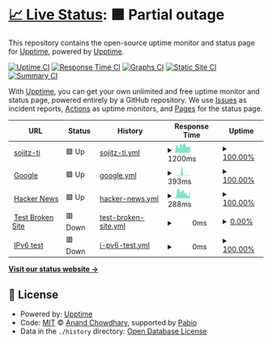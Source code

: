 # [📈 Live Status](https://anhtaka.github.io/upptime): <!--live status--> **🟧 Partial outage**

This repository contains the open-source uptime monitor and status page for [Upptime](https://upptime.js.org), powered by [Upptime](https://github.com/upptime/upptime).

[![Uptime CI](https://github.com/anhtaka/upptime/workflows/Uptime%20CI/badge.svg)](https://github.com/anhtaka/upptime/actions?query=workflow%3A%22Uptime+CI%22)
[![Response Time CI](https://github.com/anhtaka/upptime/workflows/Response%20Time%20CI/badge.svg)](https://github.com/anhtaka/upptime/actions?query=workflow%3A%22Response+Time+CI%22)
[![Graphs CI](https://github.com/anhtaka/upptime/workflows/Graphs%20CI/badge.svg)](https://github.com/anhtaka/upptime/actions?query=workflow%3A%22Graphs+CI%22)
[![Static Site CI](https://github.com/anhtaka/upptime/workflows/Static%20Site%20CI/badge.svg)](https://github.com/anhtaka/upptime/actions?query=workflow%3A%22Static+Site+CI%22)
[![Summary CI](https://github.com/anhtaka/upptime/workflows/Summary%20CI/badge.svg)](https://github.com/anhtaka/upptime/actions?query=workflow%3A%22Summary+CI%22)

With [Upptime](https://upptime.js.org), you can get your own unlimited and free uptime monitor and status page, powered entirely by a GitHub repository. We use [Issues](https://github.com/upptime/upptime/issues) as incident reports, [Actions](https://github.com/anhtaka/upptime/actions) as uptime monitors, and [Pages](https://upptime.github.io/upptime) for the status page.

<!--start: status pages-->
<!-- This summary is generated by Upptime (https://github.com/upptime/upptime) -->
<!-- Do not edit this manually, your changes will be overwritten -->
<!-- prettier-ignore -->
| URL | Status | History | Response Time | Uptime |
| --- | ------ | ------- | ------------- | ------ |
| <img alt="" src="https://icons.duckduckgo.com/ip3/www.sojitz-ti.com.ico" height="13"> [sojitz-ti](https://www.sojitz-ti.com/) | 🟩 Up | [sojitz-ti.yml](https://github.com/anhtaka/upptime/commits/HEAD/history/sojitz-ti.yml) | <details><summary><img alt="Response time graph" src="./graphs/sojitz-ti/response-time-week.png" height="20"> 1200ms</summary><br><a href="https://anhtaka.github.io/upptime/history/sojitz-ti"><img alt="Response time 1200" src="https://img.shields.io/endpoint?url=https%3A%2F%2Fraw.githubusercontent.com%2Fanhtaka%2Fupptime%2FHEAD%2Fapi%2Fsojitz-ti%2Fresponse-time.json"></a><br><a href="https://anhtaka.github.io/upptime/history/sojitz-ti"><img alt="24-hour response time 919" src="https://img.shields.io/endpoint?url=https%3A%2F%2Fraw.githubusercontent.com%2Fanhtaka%2Fupptime%2FHEAD%2Fapi%2Fsojitz-ti%2Fresponse-time-day.json"></a><br><a href="https://anhtaka.github.io/upptime/history/sojitz-ti"><img alt="7-day response time 1200" src="https://img.shields.io/endpoint?url=https%3A%2F%2Fraw.githubusercontent.com%2Fanhtaka%2Fupptime%2FHEAD%2Fapi%2Fsojitz-ti%2Fresponse-time-week.json"></a><br><a href="https://anhtaka.github.io/upptime/history/sojitz-ti"><img alt="30-day response time 1200" src="https://img.shields.io/endpoint?url=https%3A%2F%2Fraw.githubusercontent.com%2Fanhtaka%2Fupptime%2FHEAD%2Fapi%2Fsojitz-ti%2Fresponse-time-month.json"></a><br><a href="https://anhtaka.github.io/upptime/history/sojitz-ti"><img alt="1-year response time 1200" src="https://img.shields.io/endpoint?url=https%3A%2F%2Fraw.githubusercontent.com%2Fanhtaka%2Fupptime%2FHEAD%2Fapi%2Fsojitz-ti%2Fresponse-time-year.json"></a></details> | <details><summary><a href="https://anhtaka.github.io/upptime/history/sojitz-ti">100.00%</a></summary><a href="https://anhtaka.github.io/upptime/history/sojitz-ti"><img alt="All-time uptime 100.00%" src="https://img.shields.io/endpoint?url=https%3A%2F%2Fraw.githubusercontent.com%2Fanhtaka%2Fupptime%2FHEAD%2Fapi%2Fsojitz-ti%2Fuptime.json"></a><br><a href="https://anhtaka.github.io/upptime/history/sojitz-ti"><img alt="24-hour uptime 100.00%" src="https://img.shields.io/endpoint?url=https%3A%2F%2Fraw.githubusercontent.com%2Fanhtaka%2Fupptime%2FHEAD%2Fapi%2Fsojitz-ti%2Fuptime-day.json"></a><br><a href="https://anhtaka.github.io/upptime/history/sojitz-ti"><img alt="7-day uptime 100.00%" src="https://img.shields.io/endpoint?url=https%3A%2F%2Fraw.githubusercontent.com%2Fanhtaka%2Fupptime%2FHEAD%2Fapi%2Fsojitz-ti%2Fuptime-week.json"></a><br><a href="https://anhtaka.github.io/upptime/history/sojitz-ti"><img alt="30-day uptime 100.00%" src="https://img.shields.io/endpoint?url=https%3A%2F%2Fraw.githubusercontent.com%2Fanhtaka%2Fupptime%2FHEAD%2Fapi%2Fsojitz-ti%2Fuptime-month.json"></a><br><a href="https://anhtaka.github.io/upptime/history/sojitz-ti"><img alt="1-year uptime 100.00%" src="https://img.shields.io/endpoint?url=https%3A%2F%2Fraw.githubusercontent.com%2Fanhtaka%2Fupptime%2FHEAD%2Fapi%2Fsojitz-ti%2Fuptime-year.json"></a></details>
| <img alt="" src="https://icons.duckduckgo.com/ip3/www.google.com.ico" height="13"> [Google](https://www.google.com) | 🟩 Up | [google.yml](https://github.com/anhtaka/upptime/commits/HEAD/history/google.yml) | <details><summary><img alt="Response time graph" src="./graphs/google/response-time-week.png" height="20"> 393ms</summary><br><a href="https://anhtaka.github.io/upptime/history/google"><img alt="Response time 393" src="https://img.shields.io/endpoint?url=https%3A%2F%2Fraw.githubusercontent.com%2Fanhtaka%2Fupptime%2FHEAD%2Fapi%2Fgoogle%2Fresponse-time.json"></a><br><a href="https://anhtaka.github.io/upptime/history/google"><img alt="24-hour response time 79" src="https://img.shields.io/endpoint?url=https%3A%2F%2Fraw.githubusercontent.com%2Fanhtaka%2Fupptime%2FHEAD%2Fapi%2Fgoogle%2Fresponse-time-day.json"></a><br><a href="https://anhtaka.github.io/upptime/history/google"><img alt="7-day response time 393" src="https://img.shields.io/endpoint?url=https%3A%2F%2Fraw.githubusercontent.com%2Fanhtaka%2Fupptime%2FHEAD%2Fapi%2Fgoogle%2Fresponse-time-week.json"></a><br><a href="https://anhtaka.github.io/upptime/history/google"><img alt="30-day response time 393" src="https://img.shields.io/endpoint?url=https%3A%2F%2Fraw.githubusercontent.com%2Fanhtaka%2Fupptime%2FHEAD%2Fapi%2Fgoogle%2Fresponse-time-month.json"></a><br><a href="https://anhtaka.github.io/upptime/history/google"><img alt="1-year response time 393" src="https://img.shields.io/endpoint?url=https%3A%2F%2Fraw.githubusercontent.com%2Fanhtaka%2Fupptime%2FHEAD%2Fapi%2Fgoogle%2Fresponse-time-year.json"></a></details> | <details><summary><a href="https://anhtaka.github.io/upptime/history/google">100.00%</a></summary><a href="https://anhtaka.github.io/upptime/history/google"><img alt="All-time uptime 100.00%" src="https://img.shields.io/endpoint?url=https%3A%2F%2Fraw.githubusercontent.com%2Fanhtaka%2Fupptime%2FHEAD%2Fapi%2Fgoogle%2Fuptime.json"></a><br><a href="https://anhtaka.github.io/upptime/history/google"><img alt="24-hour uptime 100.00%" src="https://img.shields.io/endpoint?url=https%3A%2F%2Fraw.githubusercontent.com%2Fanhtaka%2Fupptime%2FHEAD%2Fapi%2Fgoogle%2Fuptime-day.json"></a><br><a href="https://anhtaka.github.io/upptime/history/google"><img alt="7-day uptime 100.00%" src="https://img.shields.io/endpoint?url=https%3A%2F%2Fraw.githubusercontent.com%2Fanhtaka%2Fupptime%2FHEAD%2Fapi%2Fgoogle%2Fuptime-week.json"></a><br><a href="https://anhtaka.github.io/upptime/history/google"><img alt="30-day uptime 100.00%" src="https://img.shields.io/endpoint?url=https%3A%2F%2Fraw.githubusercontent.com%2Fanhtaka%2Fupptime%2FHEAD%2Fapi%2Fgoogle%2Fuptime-month.json"></a><br><a href="https://anhtaka.github.io/upptime/history/google"><img alt="1-year uptime 100.00%" src="https://img.shields.io/endpoint?url=https%3A%2F%2Fraw.githubusercontent.com%2Fanhtaka%2Fupptime%2FHEAD%2Fapi%2Fgoogle%2Fuptime-year.json"></a></details>
| <img alt="" src="https://icons.duckduckgo.com/ip3/news.ycombinator.com.ico" height="13"> [Hacker News](https://news.ycombinator.com) | 🟩 Up | [hacker-news.yml](https://github.com/anhtaka/upptime/commits/HEAD/history/hacker-news.yml) | <details><summary><img alt="Response time graph" src="./graphs/hacker-news/response-time-week.png" height="20"> 288ms</summary><br><a href="https://anhtaka.github.io/upptime/history/hacker-news"><img alt="Response time 288" src="https://img.shields.io/endpoint?url=https%3A%2F%2Fraw.githubusercontent.com%2Fanhtaka%2Fupptime%2FHEAD%2Fapi%2Fhacker-news%2Fresponse-time.json"></a><br><a href="https://anhtaka.github.io/upptime/history/hacker-news"><img alt="24-hour response time 348" src="https://img.shields.io/endpoint?url=https%3A%2F%2Fraw.githubusercontent.com%2Fanhtaka%2Fupptime%2FHEAD%2Fapi%2Fhacker-news%2Fresponse-time-day.json"></a><br><a href="https://anhtaka.github.io/upptime/history/hacker-news"><img alt="7-day response time 288" src="https://img.shields.io/endpoint?url=https%3A%2F%2Fraw.githubusercontent.com%2Fanhtaka%2Fupptime%2FHEAD%2Fapi%2Fhacker-news%2Fresponse-time-week.json"></a><br><a href="https://anhtaka.github.io/upptime/history/hacker-news"><img alt="30-day response time 288" src="https://img.shields.io/endpoint?url=https%3A%2F%2Fraw.githubusercontent.com%2Fanhtaka%2Fupptime%2FHEAD%2Fapi%2Fhacker-news%2Fresponse-time-month.json"></a><br><a href="https://anhtaka.github.io/upptime/history/hacker-news"><img alt="1-year response time 288" src="https://img.shields.io/endpoint?url=https%3A%2F%2Fraw.githubusercontent.com%2Fanhtaka%2Fupptime%2FHEAD%2Fapi%2Fhacker-news%2Fresponse-time-year.json"></a></details> | <details><summary><a href="https://anhtaka.github.io/upptime/history/hacker-news">100.00%</a></summary><a href="https://anhtaka.github.io/upptime/history/hacker-news"><img alt="All-time uptime 100.00%" src="https://img.shields.io/endpoint?url=https%3A%2F%2Fraw.githubusercontent.com%2Fanhtaka%2Fupptime%2FHEAD%2Fapi%2Fhacker-news%2Fuptime.json"></a><br><a href="https://anhtaka.github.io/upptime/history/hacker-news"><img alt="24-hour uptime 100.00%" src="https://img.shields.io/endpoint?url=https%3A%2F%2Fraw.githubusercontent.com%2Fanhtaka%2Fupptime%2FHEAD%2Fapi%2Fhacker-news%2Fuptime-day.json"></a><br><a href="https://anhtaka.github.io/upptime/history/hacker-news"><img alt="7-day uptime 100.00%" src="https://img.shields.io/endpoint?url=https%3A%2F%2Fraw.githubusercontent.com%2Fanhtaka%2Fupptime%2FHEAD%2Fapi%2Fhacker-news%2Fuptime-week.json"></a><br><a href="https://anhtaka.github.io/upptime/history/hacker-news"><img alt="30-day uptime 100.00%" src="https://img.shields.io/endpoint?url=https%3A%2F%2Fraw.githubusercontent.com%2Fanhtaka%2Fupptime%2FHEAD%2Fapi%2Fhacker-news%2Fuptime-month.json"></a><br><a href="https://anhtaka.github.io/upptime/history/hacker-news"><img alt="1-year uptime 100.00%" src="https://img.shields.io/endpoint?url=https%3A%2F%2Fraw.githubusercontent.com%2Fanhtaka%2Fupptime%2FHEAD%2Fapi%2Fhacker-news%2Fuptime-year.json"></a></details>
| <img alt="" src="https://icons.duckduckgo.com/ip3/thissitedoesnotexist.koj.co.ico" height="13"> [Test Broken Site](https://thissitedoesnotexist.koj.co) | 🟥 Down | [test-broken-site.yml](https://github.com/anhtaka/upptime/commits/HEAD/history/test-broken-site.yml) | <details><summary><img alt="Response time graph" src="./graphs/test-broken-site/response-time-week.png" height="20"> 0ms</summary><br><a href="https://anhtaka.github.io/upptime/history/test-broken-site"><img alt="Response time 0" src="https://img.shields.io/endpoint?url=https%3A%2F%2Fraw.githubusercontent.com%2Fanhtaka%2Fupptime%2FHEAD%2Fapi%2Ftest-broken-site%2Fresponse-time.json"></a><br><a href="https://anhtaka.github.io/upptime/history/test-broken-site"><img alt="24-hour response time 0" src="https://img.shields.io/endpoint?url=https%3A%2F%2Fraw.githubusercontent.com%2Fanhtaka%2Fupptime%2FHEAD%2Fapi%2Ftest-broken-site%2Fresponse-time-day.json"></a><br><a href="https://anhtaka.github.io/upptime/history/test-broken-site"><img alt="7-day response time 0" src="https://img.shields.io/endpoint?url=https%3A%2F%2Fraw.githubusercontent.com%2Fanhtaka%2Fupptime%2FHEAD%2Fapi%2Ftest-broken-site%2Fresponse-time-week.json"></a><br><a href="https://anhtaka.github.io/upptime/history/test-broken-site"><img alt="30-day response time 0" src="https://img.shields.io/endpoint?url=https%3A%2F%2Fraw.githubusercontent.com%2Fanhtaka%2Fupptime%2FHEAD%2Fapi%2Ftest-broken-site%2Fresponse-time-month.json"></a><br><a href="https://anhtaka.github.io/upptime/history/test-broken-site"><img alt="1-year response time 0" src="https://img.shields.io/endpoint?url=https%3A%2F%2Fraw.githubusercontent.com%2Fanhtaka%2Fupptime%2FHEAD%2Fapi%2Ftest-broken-site%2Fresponse-time-year.json"></a></details> | <details><summary><a href="https://anhtaka.github.io/upptime/history/test-broken-site">0.00%</a></summary><a href="https://anhtaka.github.io/upptime/history/test-broken-site"><img alt="All-time uptime 0.00%" src="https://img.shields.io/endpoint?url=https%3A%2F%2Fraw.githubusercontent.com%2Fanhtaka%2Fupptime%2FHEAD%2Fapi%2Ftest-broken-site%2Fuptime.json"></a><br><a href="https://anhtaka.github.io/upptime/history/test-broken-site"><img alt="24-hour uptime 0.00%" src="https://img.shields.io/endpoint?url=https%3A%2F%2Fraw.githubusercontent.com%2Fanhtaka%2Fupptime%2FHEAD%2Fapi%2Ftest-broken-site%2Fuptime-day.json"></a><br><a href="https://anhtaka.github.io/upptime/history/test-broken-site"><img alt="7-day uptime 0.00%" src="https://img.shields.io/endpoint?url=https%3A%2F%2Fraw.githubusercontent.com%2Fanhtaka%2Fupptime%2FHEAD%2Fapi%2Ftest-broken-site%2Fuptime-week.json"></a><br><a href="https://anhtaka.github.io/upptime/history/test-broken-site"><img alt="30-day uptime 0.00%" src="https://img.shields.io/endpoint?url=https%3A%2F%2Fraw.githubusercontent.com%2Fanhtaka%2Fupptime%2FHEAD%2Fapi%2Ftest-broken-site%2Fuptime-month.json"></a><br><a href="https://anhtaka.github.io/upptime/history/test-broken-site"><img alt="1-year uptime 0.00%" src="https://img.shields.io/endpoint?url=https%3A%2F%2Fraw.githubusercontent.com%2Fanhtaka%2Fupptime%2FHEAD%2Fapi%2Ftest-broken-site%2Fuptime-year.json"></a></details>
| <img alt="" src="https://icons.duckduckgo.com/ip3/null.ico" height="13"> [IPv6 test](forwardemail.net) | 🟥 Down | [i-pv6-test.yml](https://github.com/anhtaka/upptime/commits/HEAD/history/i-pv6-test.yml) | <details><summary><img alt="Response time graph" src="./graphs/i-pv6-test/response-time-week.png" height="20"> 0ms</summary><br><a href="https://anhtaka.github.io/upptime/history/i-pv6-test"><img alt="Response time 0" src="https://img.shields.io/endpoint?url=https%3A%2F%2Fraw.githubusercontent.com%2Fanhtaka%2Fupptime%2FHEAD%2Fapi%2Fi-pv6-test%2Fresponse-time.json"></a><br><a href="https://anhtaka.github.io/upptime/history/i-pv6-test"><img alt="24-hour response time 0" src="https://img.shields.io/endpoint?url=https%3A%2F%2Fraw.githubusercontent.com%2Fanhtaka%2Fupptime%2FHEAD%2Fapi%2Fi-pv6-test%2Fresponse-time-day.json"></a><br><a href="https://anhtaka.github.io/upptime/history/i-pv6-test"><img alt="7-day response time 0" src="https://img.shields.io/endpoint?url=https%3A%2F%2Fraw.githubusercontent.com%2Fanhtaka%2Fupptime%2FHEAD%2Fapi%2Fi-pv6-test%2Fresponse-time-week.json"></a><br><a href="https://anhtaka.github.io/upptime/history/i-pv6-test"><img alt="30-day response time 0" src="https://img.shields.io/endpoint?url=https%3A%2F%2Fraw.githubusercontent.com%2Fanhtaka%2Fupptime%2FHEAD%2Fapi%2Fi-pv6-test%2Fresponse-time-month.json"></a><br><a href="https://anhtaka.github.io/upptime/history/i-pv6-test"><img alt="1-year response time 0" src="https://img.shields.io/endpoint?url=https%3A%2F%2Fraw.githubusercontent.com%2Fanhtaka%2Fupptime%2FHEAD%2Fapi%2Fi-pv6-test%2Fresponse-time-year.json"></a></details> | <details><summary><a href="https://anhtaka.github.io/upptime/history/i-pv6-test">100.00%</a></summary><a href="https://anhtaka.github.io/upptime/history/i-pv6-test"><img alt="All-time uptime 100.00%" src="https://img.shields.io/endpoint?url=https%3A%2F%2Fraw.githubusercontent.com%2Fanhtaka%2Fupptime%2FHEAD%2Fapi%2Fi-pv6-test%2Fuptime.json"></a><br><a href="https://anhtaka.github.io/upptime/history/i-pv6-test"><img alt="24-hour uptime 100.00%" src="https://img.shields.io/endpoint?url=https%3A%2F%2Fraw.githubusercontent.com%2Fanhtaka%2Fupptime%2FHEAD%2Fapi%2Fi-pv6-test%2Fuptime-day.json"></a><br><a href="https://anhtaka.github.io/upptime/history/i-pv6-test"><img alt="7-day uptime 100.00%" src="https://img.shields.io/endpoint?url=https%3A%2F%2Fraw.githubusercontent.com%2Fanhtaka%2Fupptime%2FHEAD%2Fapi%2Fi-pv6-test%2Fuptime-week.json"></a><br><a href="https://anhtaka.github.io/upptime/history/i-pv6-test"><img alt="30-day uptime 100.00%" src="https://img.shields.io/endpoint?url=https%3A%2F%2Fraw.githubusercontent.com%2Fanhtaka%2Fupptime%2FHEAD%2Fapi%2Fi-pv6-test%2Fuptime-month.json"></a><br><a href="https://anhtaka.github.io/upptime/history/i-pv6-test"><img alt="1-year uptime 100.00%" src="https://img.shields.io/endpoint?url=https%3A%2F%2Fraw.githubusercontent.com%2Fanhtaka%2Fupptime%2FHEAD%2Fapi%2Fi-pv6-test%2Fuptime-year.json"></a></details>

<!--end: status pages-->

[**Visit our status website →**](https://anhtaka.github.io/upptime)

## 📄 License

- Powered by: [Upptime](https://github.com/upptime/upptime)
- Code: [MIT](./LICENSE) © [Anand Chowdhary](https://anandchowdhary.com), supported by [Pabio](https://pabio.com)
- Data in the `./history` directory: [Open Database License](https://opendatacommons.org/licenses/odbl/1-0/)
